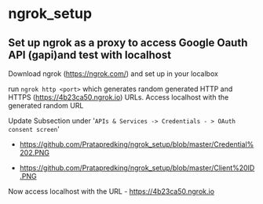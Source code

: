 # ngrok_setup

## Set up ngrok as a proxy to access Google Oauth API (gapi)and test with localhost

Download ngrok (https://ngrok.com/) and set up in your localbox

run `ngrok http <port>` which generates random generated HTTP and HTTPS (https://4b23ca50.ngrok.io) URLs. Access localhost with the generated random URL

Update Subsection under '`APIs & Services -> Credentials - > OAuth consent screen`'
  - https://github.com/Pratapredking/ngrok_setup/blob/master/Credential%202.PNG
  
  - https://github.com/Pratapredking/ngrok_setup/blob/master/Client%20ID.PNG
  
 
 Now access localhost with the URL - https://4b23ca50.ngrok.io
 
 
 
 
 
  
  



